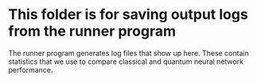 # This folder is for saving output logs from the runner program
The runner program generates log files that show up here. These contain statistics that we use to compare classical and quantum neural network performance.